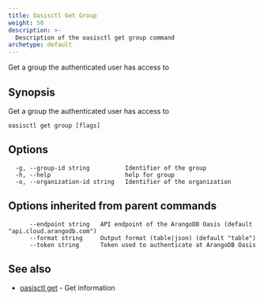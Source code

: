 ```yaml
---
title: Oasisctl Get Group
weight: 50
description: >-
  Description of the oasisctl get group command
archetype: default
---
```

Get a group the authenticated user has access to

## Synopsis

Get a group the authenticated user has access to

```
oasisctl get group [flags]
```

## Options

```
  -g, --group-id string          Identifier of the group
  -h, --help                     help for group
  -o, --organization-id string   Identifier of the organization
```

## Options inherited from parent commands

```
      --endpoint string   API endpoint of the ArangoDB Oasis (default "api.cloud.arangodb.com")
      --format string     Output format (table|json) (default "table")
      --token string      Token used to authenticate at ArangoDB Oasis
```

## See also

* [oasisctl get](_index.md)	 - Get information

